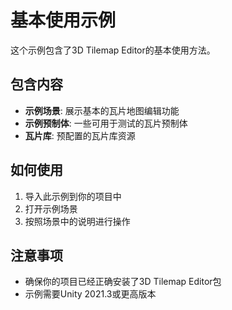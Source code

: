 # 基本使用示例

这个示例包含了3D Tilemap Editor的基本使用方法。

## 包含内容

- **示例场景**: 展示基本的瓦片地图编辑功能
- **示例预制体**: 一些可用于测试的瓦片预制体
- **瓦片库**: 预配置的瓦片库资源

## 如何使用

1. 导入此示例到你的项目中
2. 打开示例场景
3. 按照场景中的说明进行操作

## 注意事项

- 确保你的项目已经正确安装了3D Tilemap Editor包
- 示例需要Unity 2021.3或更高版本